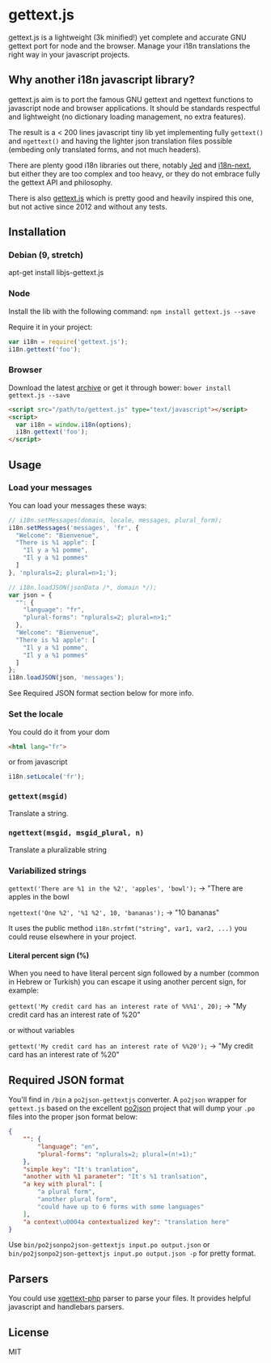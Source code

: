# gettext.js

gettext.js is a lightweight (3k minified!) yet complete and accurate GNU
gettext port for node and the browser. Manage your i18n translations the right
way in your javascript projects.


## Why another i18n javascript library?

gettext.js aim is to port the famous GNU gettext and ngettext functions to
javascript node and browser applications.
It should be standards respectful and lightweight (no dictionary loading
management, no extra features).

The result is a < 200 lines javascript tiny lib yet implementing fully
`gettext()` and `ngettext()` and having the lighter json translation files
possible (embeding only translated forms, and not much headers).

There are plenty good i18n libraries out there, notably
[Jed](https://github.com/SlexAxton/Jed) and [i18n-next](http://i18next.com/),
but either they are too complex and too heavy, or they do not embrace fully
the gettext API and philosophy.

There is also [gettext.js](https://github.com/Orange-OpenSource/gettext.js)
which is pretty good and heavily inspired this one, but not active since 2012
and without any tests.


## Installation

### Debian (9, stretch)

apt-get install libjs-gettext.js

### Node

Install the lib with the following command: `npm install gettext.js --save`

Require it in your project:

```javascript
var i18n = require('gettext.js');
i18n.gettext('foo');
```

### Browser

Download the latest
[archive](https://github.com/guillaumepotier/gettext.js/archive/master.zip) or
get it through bower: `bower install gettext.js --save`

```html
<script src="/path/to/gettext.js" type="text/javascript"></script>
<script>
  var i18n = window.i18n(options);
  i18n.gettext('foo');
</script>
```

## Usage

### Load your messages

You can load your messages these ways:

```javascript
// i18n.setMessages(domain, locale, messages, plural_form);
i18n.setMessages('messages', 'fr', {
  "Welcome": "Bienvenue",
  "There is %1 apple": [
    "Il y a %1 pomme",
    "Il y a %1 pommes"
  ]
}, 'nplurals=2; plural=n>1;');
```

```javascript
// i18n.loadJSON(jsonData /*, domain */);
var json = {
  "": {
    "language": "fr",
    "plural-forms": "nplurals=2; plural=n>1;"
  },
  "Welcome": "Bienvenue",
  "There is %1 apple": [
    "Il y a %1 pomme",
    "Il y a %1 pommes"
  ]
};
i18n.loadJSON(json, 'messages');
```

See Required JSON format section below for more info.


### Set the locale

You could do it from your dom

```html
<html lang="fr">
```

or from javascript

```javascript
i18n.setLocale('fr');
```


### `gettext(msgid)`

Translate a string.


### `ngettext(msgid, msgid_plural, n)`

Translate a pluralizable string


### Variabilized strings

`gettext('There are %1 in the %2', 'apples', 'bowl');` -> "There are apples in the bowl

`ngettext('One %2', '%1 %2', 10, 'bananas');` -> "10 bananas"

It uses the public method `i18n.strfmt("string", var1, var2, ...)` you could
reuse elsewhere in your project.

#### Literal percent sign (%)

When you need to have literal percent sign followed by a number (common in Hebrew or Turkish) you can escape it using another percent sign, for example:

`gettext('My credit card has an interest rate of %%%1', 20);` -> "My credit card has an interest rate of %20"

or without variables

`gettext('My credit card has an interest rate of %%20');` -> "My credit card has an interest rate of %20"


## Required JSON format

You'll find in `/bin` a `po2json-gettextjs` converter. A `po2json` wrapper for `gettext.js`
based on the excellent [po2json](https://github.com/mikeedwards/po2json) project that will
dump your `.po` files into the proper json format below:

```json
{
    "": {
        "language": "en",
        "plural-forms": "nplurals=2; plural=(n!=1);"
    },
    "simple key": "It's tranlation",
    "another with %1 parameter": "It's %1 tranlsation",
    "a key with plural": [
        "a plural form",
        "another plural form",
        "could have up to 6 forms with some languages"
    ],
    "a context\u0004a contextualized key": "translation here"
}
```

Use `bin/po2jsonpo2json-gettextjs input.po output.json` or
`bin/po2jsonpo2json-gettextjs input.po output.json -p` for pretty format.


## Parsers

You could use [xgettext-php](https://github.com/Wisembly/xgettext-php) parser
to parse your files. It provides helpful javascript and handlebars parsers.


## License

MIT
